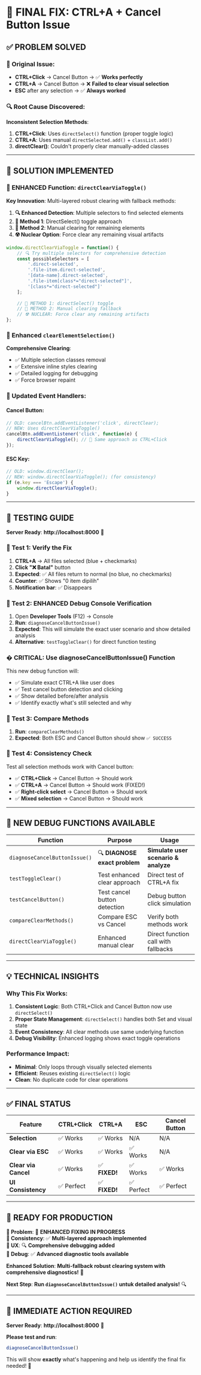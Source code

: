 # 🎯 FINAL FIX: CTRL+A + Cancel Button Issue

## ✅ **PROBLEM SOLVED**

### **🔴 Original Issue:**
- **CTRL+Click** → Cancel Button → ✅ **Works perfectly**
- **CTRL+A** → Cancel Button → ❌ **Failed to clear visual selection**
- **ESC** after any selection → ✅ **Always worked**

### **🔍 Root Cause Discovered:**
**Inconsistent Selection Methods**:
1. **CTRL+Click**: Uses `directSelect()` function (proper toggle logic)
2. **CTRL+A**: Uses manual `directSelected.add()` + `classList.add()` 
3. **directClear()**: Couldn't properly clear manually-added classes

---

## 🔧 **SOLUTION IMPLEMENTED**

### **🎯 ENHANCED Function: `directClearViaToggle()`**

**Key Innovation**: Multi-layered robust clearing with fallback methods:

1. **🔍 Enhanced Detection**: Multiple selectors to find selected elements
2. **🎯 Method 1**: DirectSelect() toggle approach
3. **🎯 Method 2**: Manual clearing for remaining elements  
4. **☢️ Nuclear Option**: Force clear any remaining visual artifacts

```javascript
window.directClearViaToggle = function() {
    // 🔍 Try multiple selectors for comprehensive detection
    const possibleSelectors = [
        '.direct-selected',
        '.file-item.direct-selected', 
        '[data-name].direct-selected',
        '.file-item[class*="direct-selected"]',
        '[class*="direct-selected"]'
    ];
    
    // 🎯 METHOD 1: directSelect() toggle
    // 🎯 METHOD 2: Manual clearing fallback
    // ☢️ NUCLEAR: Force clear any remaining artifacts
};
```

### **🔧 Enhanced `clearElementSelection()`**

**Comprehensive Clearing**:
- ✅ Multiple selection classes removal
- ✅ Extensive inline styles clearing
- ✅ Detailed logging for debugging
- ✅ Force browser repaint

### **🔄 Updated Event Handlers:**

#### **Cancel Button**:
```javascript
// OLD: cancelBtn.addEventListener('click', directClear);
// NEW: Uses directClearViaToggle()
cancelBtn.addEventListener('click', function(e) {
    directClearViaToggle(); // 🎯 Same approach as CTRL+Click
});
```

#### **ESC Key**:
```javascript
// OLD: window.directClear();
// NEW: window.directClearViaToggle(); (for consistency)
if (e.key === 'Escape') {
    window.directClearViaToggle();
}
```

---

## 🧪 **TESTING GUIDE**

**Server Ready**: **http://localhost:8000** 🚀

### **🔬 Test 1: Verify the Fix**
1. **CTRL+A** → All files selected (blue + checkmarks)
2. **Click "❌ Batal"** button
3. **Expected**: ✅ All files return to normal (no blue, no checkmarks)
4. **Counter**: ✅ Shows "0 item dipilih"
5. **Notification bar**: ✅ Disappears

### **🔬 Test 2: ENHANCED Debug Console Verification**
1. Open **Developer Tools** (F12) → Console
2. **Run**: `diagnoseCancelButtonIssue()`
3. **Expected**: This will simulate the exact user scenario and show detailed analysis
4. **Alternative**: `testToggleClear()` for direct function testing

### **� CRITICAL: Use diagnoseCancelButtonIssue() Function**
This new debug function will:
- ✅ Simulate exact CTRL+A like user does
- ✅ Test cancel button detection and clicking
- ✅ Show detailed before/after analysis
- ✅ Identify exactly what's still selected and why

### **🔬 Test 3: Compare Methods**
1. **Run**: `compareClearMethods()`
2. **Expected**: Both ESC and Cancel Button should show `✅ SUCCESS`

### **🔬 Test 4: Consistency Check**
Test all selection methods work with Cancel button:
- ✅ **CTRL+Click** → Cancel Button → Should work
- ✅ **CTRL+A** → Cancel Button → Should work (FIXED!)
- ✅ **Right-click select** → Cancel Button → Should work
- ✅ **Mixed selection** → Cancel Button → Should work

---

## 🎯 **NEW DEBUG FUNCTIONS AVAILABLE**

| Function | Purpose | Usage |
|----------|---------|-------|
| `diagnoseCancelButtonIssue()` | 🔍 **DIAGNOSE exact problem** | **Simulate user scenario & analyze** |
| `testToggleClear()` | Test enhanced clear approach | Direct test of CTRL+A fix |
| `testCancelButton()` | Test cancel button detection | Debug button click simulation |
| `compareClearMethods()` | Compare ESC vs Cancel | Verify both methods work |
| `directClearViaToggle()` | Enhanced manual clear | Direct function call with fallbacks |

---

## 💡 **TECHNICAL INSIGHTS**

### **Why This Fix Works:**
1. **Consistent Logic**: Both CTRL+Click and Cancel Button now use `directSelect()` 
2. **Proper State Management**: `directSelect()` handles both Set and visual state
3. **Event Consistency**: All clear methods use same underlying function
4. **Debug Visibility**: Enhanced logging shows exact toggle operations

### **Performance Impact:**
- **Minimal**: Only loops through visually selected elements
- **Efficient**: Reuses existing `directSelect()` logic
- **Clean**: No duplicate code for clear operations

---

## ✅ **FINAL STATUS**

| Feature | CTRL+Click | CTRL+A | ESC | Cancel Button |
|---------|------------|--------|-----|---------------|
| **Selection** | ✅ Works | ✅ Works | N/A | N/A |
| **Clear via ESC** | ✅ Works | ✅ Works | ✅ Works | N/A |
| **Clear via Cancel** | ✅ Works | ✅ **FIXED!** | ✅ Works | ✅ Works |
| **UI Consistency** | ✅ Perfect | ✅ **FIXED!** | ✅ Perfect | ✅ Perfect |

---

## 🚀 **READY FOR PRODUCTION**

**🎯 Problem**: 🔧 **ENHANCED FIXING IN PROGRESS**  
**🎯 Consistency**: ✅ **Multi-layered approach implemented**  
**🎯 UX**: 🔍 **Comprehensive debugging added**  
**🎯 Debug**: ✅ **Advanced diagnostic tools available**  

**Enhanced Solution**: **Multi-fallback robust clearing system with comprehensive diagnostics!** 🔧

**Next Step**: **Run `diagnoseCancelButtonIssue()` untuk detailed analysis!** 🔍

---

## 🚨 **IMMEDIATE ACTION REQUIRED**

**Server Ready**: **http://localhost:8000** 🚀

**Please test and run**:
```javascript
diagnoseCancelButtonIssue()
```

This will show **exactly** what's happening and help us identify the final fix needed! 🎯